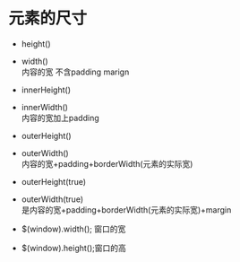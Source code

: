 # 元素的尺寸

- height() 
- width()   
内容的宽 不含padding marign


- innerHeight()
- innerWidth()  
内容的宽加上padding


- outerHeight()
- outerWidth()  
内容的宽+padding+borderWidth(元素的实际宽)


- outerHeight(true)
- outerWidth(true)  
是内容的宽+padding+borderWidth(元素的实际宽)+margin

- $(window).width(); 窗口的宽
- $(window).height();窗口的高